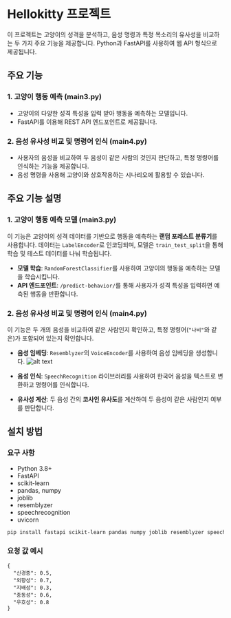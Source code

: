 # Hellokitty 프로젝트

이 프로젝트는 고양이의 성격을 분석하고, 음성 명령과 특정 목소리의 유사성을 비교하는 두 가지 주요 기능을 제공합니다. Python과 FastAPI를 사용하여 웹 API 형식으로 제공됩니다.

## 주요 기능

### 1. 고양이 행동 예측 (main3.py)
   - 고양이의 다양한 성격 특성을 입력 받아 행동을 예측하는 모델입니다.
   - FastAPI를 이용해 REST API 엔드포인트로 제공됩니다.
### 2. 음성 유사성 비교 및 명령어 인식 (main4.py)
   - 사용자의 음성을 비교하여 두 음성이 같은 사람의 것인지 판단하고, 특정 명령어를 인식하는 기능을 제공합니다.
   - 음성 명령을 사용해 고양이와 상호작용하는 시나리오에 활용할 수 있습니다.



## 주요 기능 설명

### 1. 고양이 행동 예측 모델 (main3.py)
이 기능은 고양이의 성격 데이터를 기반으로 행동을 예측하는 **랜덤 포레스트 분류기**를 사용합니다. 데이터는 `LabelEncoder`로 인코딩되며, 모델은 `train_test_split`을 통해 학습 및 테스트 데이터를 나눠 학습됩니다.

- **모델 학습**: `RandomForestClassifier`를 사용하여 고양이의 행동을 예측하는 모델을 학습시킵니다.
- **API 엔드포인트**: `/predict-behavior/`를 통해 사용자가 성격 특성을 입력하면 예측된 행동을 반환합니다.

### 2. 음성 유사성 비교 및 명령어 인식 (main4.py)
이 기능은 두 개의 음성을 비교하여 같은 사람인지 확인하고, 특정 명령어(`"나비"`와 같은)가 포함되어 있는지 확인합니다.

- **음성 임베딩**: `Resemblyzer`의 `VoiceEncoder`를 사용하여 음성 임베딩을 생성합니다.
![alt text](image.png)
- **음성 인식**: `SpeechRecognition` 라이브러리를 사용하여 한국어 음성을 텍스트로 변환하고 명령어를 인식합니다.

- **유사성 계산**: 두 음성 간의 **코사인 유사도**를 계산하여 두 음성이 같은 사람인지 여부를 판단합니다.


## 설치 방법

### 요구 사항
- Python 3.8+
- FastAPI
- scikit-learn
- pandas, numpy
- joblib
- resemblyzer
- speechrecognition
- uvicorn


```bash
pip install fastapi scikit-learn pandas numpy joblib resemblyzer speechrecognition uvicorn
```

### 요청 값 예시
```
{
  "신경증": 0.5,
  "외향성": 0.7,
  "지배성": 0.3,
  "충동성": 0.6,
  "우호성": 0.8
}
```




